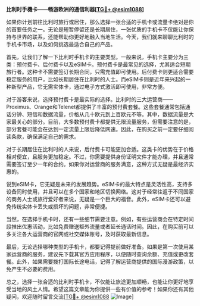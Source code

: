 **比利时手機卡——畅游欧洲的通信利器[[TG💪+ @esim1088](https://t.me/s/esim1088)]**

如果你计划前往比利时旅行或居住，那么选择一张合适的手机卡或流量卡绝对是你的首要任务之一。无论是短暂停留还是长期居住，一张优质的手机卡不仅能让你保持与世界的联系，还能帮助你更好地融入当地生活。今天，我们就来聊聊比利时的手机卡市场，以及如何挑选最适合自己的产品。

首先，让我们了解一下比利时手机卡的主要类型。一般来说，手机卡主要分为三类：预付费卡、后付费卡以及eSIM卡。预付费卡是最常见的选择，尤其适合短期旅行者。这种卡不需要签订长期合同，只需充值即可使用。后付费卡则更适合需要稳定服务的用户，比如长期居住在比利时的人士。而eSIM卡则是近年来兴起的一种新型产品，它无需实体卡，通过电子方式激活即可使用，非常方便。

对于游客来说，选择预付费卡是最实际的选择。比利时的三大运营商——Proximus、Orange和Telenet都提供了丰富的预付费套餐。这些套餐通常包括通话分钟、短信和数据流量，价格从几十欧元到上百欧元不等。其中，数据流量是大家最关心的部分。目前，大多数预付费卡都提供无限流量服务，但需要注意的是，部分套餐可能会在达到一定流量上限后降低网速。因此，在购买之前一定要仔细阅读条款，确保满足自己的需求。

对于长期居住在比利时的人来说，后付费卡可能更加合适。这类卡的优势在于价格相对便宜，且服务更加稳定。不过，你需要提供身份证明文件才能办理，并且通常需要签订至少一年的合约。如果你对运营商的服务满意，这种方式无疑是最经济实惠的。

说到eSIM卡，它无疑是未来的发展趋势。eSIM卡的最大特点是灵活性高，支持多设备同时使用，并且可以在多个国家和地区切换网络。这对于经常往返于不同国家的商务人士或旅行爱好者来说，无疑是一个巨大的福音。此外，eSIM卡还可以避免传统实体卡丢失或损坏的问题，非常便捷。

当然，在选择手机卡时，还有一些细节需要注意。例如，有些运营商会在特定时间段推出优惠活动，比如免费赠送额外流量或者延长通话时间。因此，在购买前可以多关注各大运营商的官网或社交媒体账号，及时获取最新信息。

最后，无论选择哪种类型的手机卡，都要记得提前做好准备。如果是第一次使用某家运营商的服务，建议先下载其官方应用程序，以便随时查询余额、充值或更改套餐。此外，如果需要拨打国际长途电话，记得了解运营商提供的国际漫游政策，以免产生不必要的费用。

总之，选择一张合适的比利时手机卡，不仅能让旅途更加顺畅，也能让你更好地享受当地的风土人情。希望这篇文章能为你提供一些有价值的参考！如果你还有其他疑问，欢迎随时留言交流[[TG💪+ @esim1088](https://t.me/s/esim1088) ![Image](https://i.postimg.cc/4NQfJmqS/Snipaste-2025-05-13-00-14-12.png)]